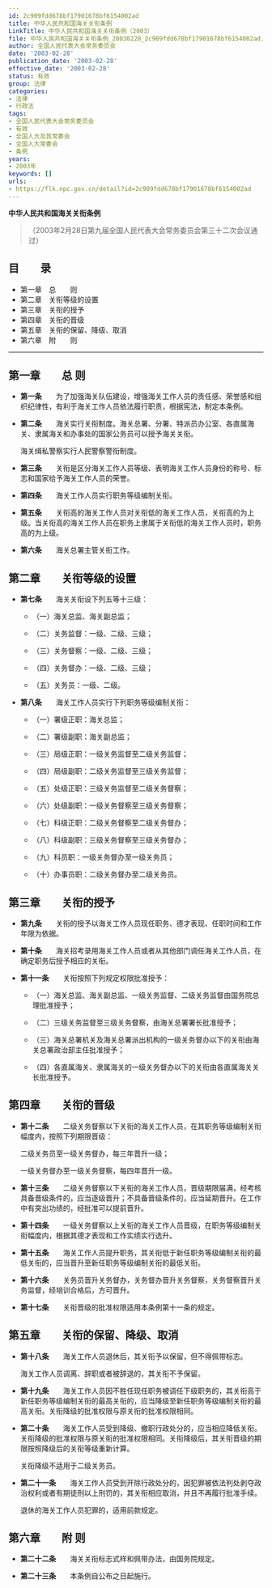 ```yaml
---
id: 2c909fdd678bf17901678bf6154002ad
title: 中华人民共和国海关关衔条例
LinkTitle: 中华人民共和国海关关衔条例（2003）
file: 中华人民共和国海关关衔条例_20030228_2c909fdd678bf17901678bf6154002ad.docx
author: 全国人民代表大会常务委员会
date: '2003-02-28'
publication_date: '2003-02-28'
effective_date: '2003-02-28'
status: 有效
group: 法律
categories:
- 法律
- 行政法
tags:
- 全国人民代表大会常务委员会
- 有效
- 全国人大及其常委会
- 全国人大常委会
- 条例
years:
- 2003年
keywords: []
urls:
- https://flk.npc.gov.cn/detail?id=2c909fdd678bf17901678bf6154002ad
---
```


**中华人民共和国海关关衔条例**

> （2003年2月28日第九届全国人民代表大会常务委员会第三十二次会议通过）

## 目　　录

- 第一章　总　　则
- 第二章　关衔等级的设置
- 第三章　关衔的授予
- 第四章　关衔的晋级
- 第五章　关衔的保留、降级、取消
- 第六章　附　　则

---

## 第一章　　总  则

- **第一条**　　为了加强海关队伍建设，增强海关工作人员的责任感、荣誉感和组织纪律性，有利于海关工作人员依法履行职责，根据宪法，制定本条例。

- **第二条**　　海关实行关衔制度。海关总署、分署、特派员办公室、各直属海关、隶属海关和办事处的国家公务员可以授予海关关衔。

  海关缉私警察实行人民警察警衔制度。

- **第三条**　　关衔是区分海关工作人员等级、表明海关工作人员身份的称号、标志和国家给予海关工作人员的荣誉。

- **第四条**　　海关工作人员实行职务等级编制关衔。

- **第五条**　　关衔高的海关工作人员对关衔低的海关工作人员，关衔高的为上级。当关衔高的海关工作人员在职务上隶属于关衔低的海关工作人员时，职务高的为上级。

- **第六条**　　海关总署主管关衔工作。

## 第二章　　关衔等级的设置

- **第七条**　　海关关衔设下列五等十三级：

  - （一）海关总监、海关副总监；

  - （二）关务监督：一级、二级、三级；

  - （三）关务督察：一级、二级、三级；

  - （四）关务督办：一级、二级、三级；

  - （五）关务员：一级、二级。

- **第八条**　　海关工作人员实行下列职务等级编制关衔：

  - （一）署级正职：海关总监；

  - （二）署级副职：海关副总监；

  - （三）局级正职：一级关务监督至二级关务监督；

  - （四）局级副职：二级关务监督至三级关务监督；

  - （五）处级正职：三级关务监督至二级关务督察；

  - （六）处级副职：一级关务督察至三级关务督察；

  - （七）科级正职：二级关务督察至二级关务督办；

  - （八）科级副职：三级关务督察至三级关务督办；

  - （九）科员职：一级关务督办至一级关务员；

  - （十）办事员职：二级关务督办至二级关务员。

## 第三章　　关衔的授予

- **第九条**　　关衔的授予以海关工作人员现任职务、德才表现、任职时间和工作年限为依据。

- **第十条**　　海关招考录用海关工作人员或者从其他部门调任海关工作人员，在确定职务后授予相应的关衔。

- **第十一条**　　关衔按照下列规定权限批准授予：

  - （一）海关总监、海关副总监、一级关务监督、二级关务监督由国务院总理批准授予；

  - （二）三级关务监督至三级关务督察，由海关总署署长批准授予；

  - （三）海关总署机关及海关总署派出机构的一级关务督办以下的关衔由海关总署政治部主任批准授予；

  - （四）各直属海关、隶属海关的一级关务督办以下的关衔由各直属海关关长批准授予。

## 第四章　　关衔的晋级

- **第十二条**　　二级关务督察以下关衔的海关工作人员，在其职务等级编制关衔幅度内，按照下列期限晋级：

  二级关务员至一级关务督办，每三年晋升一级；

  一级关务督办至一级关务督察，每四年晋升一级。

- **第十三条**　　二级关务督察以下关衔的海关工作人员，晋级期限届满，经考核具备晋级条件的，应当逐级晋升；不具备晋级条件的，应当延期晋升。在工作中有突出功绩的，经批准可以提前晋升。

- **第十四条**　　一级关务督察以上关衔的海关工作人员晋级，在职务等级编制关衔幅度内，根据其德才表现和工作实绩实行选升。

- **第十五条**　　海关工作人员提升职务，其关衔低于新任职务等级编制关衔的最低关衔的，应当晋升至新任职务等级编制关衔的最低关衔。

- **第十六条**　　关务员晋升关务督办，关务督办晋升关务督察，关务督察晋升关务监督，经培训合格后，方可晋升。

- **第十七条**　　关衔晋级的批准权限适用本条例第十一条的规定。

## 第五章　　关衔的保留、降级、取消

- **第十八条**　　海关工作人员退休后，其关衔予以保留，但不得佩带标志。

  海关工作人员调离、辞职或者被辞退的，其关衔不予保留。

- **第十九条**　　海关工作人员因不胜任现任职务被调任下级职务的，其关衔高于新任职务等级编制关衔的最高关衔的，应当降级至新任职务等级编制关衔的最高关衔。关衔降级的批准权限与原关衔的批准权限相同。

- **第二十条**　　海关工作人员受到降级、撤职行政处分的，应当相应降低关衔。关衔降级的批准权限与原关衔的批准权限相同。关衔降级后，其关衔晋级的期限按照降级后的关衔等级重新计算。

  关衔降级不适用于二级关务员。

- **第二十一条**　　海关工作人员受到开除行政处分的，因犯罪被依法判处剥夺政治权利或者有期徒刑以上刑罚的，其关衔相应取消，并且不再履行批准手续。

  退休的海关工作人员犯罪的，适用前款规定。

## 第六章　　附  则

- **第二十二条**　　海关关衔标志式样和佩带办法，由国务院规定。

- **第二十三条**　　本条例自公布之日起施行。
